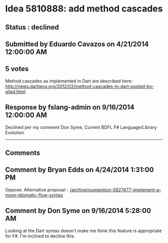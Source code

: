 # Idea 5810888: add method cascades #

## Status : declined

## Submitted by Eduardo Cavazos on 4/21/2014 12:00:00 AM

## 5 votes

Method cascades as implemented in Dart are described here:
http://news.dartlang.org/2012/02/method-cascades-in-dart-posted-by-gilad.html



## Response by fslang-admin on 9/16/2014 12:00:00 AM

Declined per my comment
Don Syme, Current BDFL F# Language/Library Evolution

------------------------
## Comments


## Comment by Bryan Edds on 4/24/2014 1:31:00 PM
Oppose. Alternative proposal - [/archive/suggestion-5827477-implement-a-more-idiomatic-flow-syntax](/archive/suggestion-5827477-implement-a-more-idiomatic-flow-syntax.md)


## Comment by Don Syme on 9/16/2014 5:28:00 AM
Looking at the Dart syntax doesn't make me think this feature is appropriate for F#. I'm inclined to decline this.

